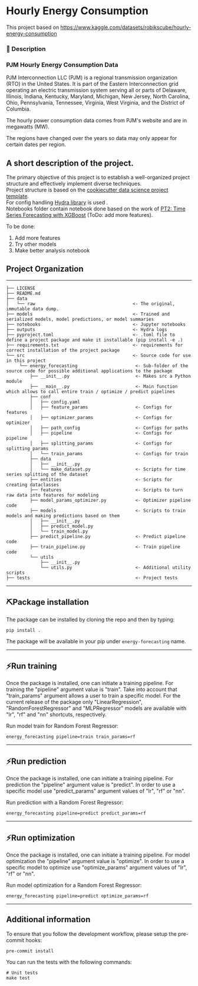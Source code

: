 Hourly Energy Consumption
==============================
This project based on https://www.kaggle.com/datasets/robikscube/hourly-energy-consumption 
### 📖 Description
### **PJM Hourly Energy Consumption Data**
PJM Interconnection LLC (PJM) is a regional transmission organization (RTO) in the United States. It is part of the Eastern Interconnection grid operating an electric transmission system serving all or parts of Delaware, Illinois, Indiana, Kentucky, Maryland, Michigan, New Jersey, North Carolina, Ohio, Pennsylvania, Tennessee, Virginia, West Virginia, and the District of Columbia.

The hourly power consumption data comes from PJM's website and are in megawatts (MW).

The regions have changed over the years so data may only appear for certain dates per region.
   
A short description of the project.
------------
The primary objective of this project is to establish a well-organized project structure and effectively implement diverse techniques.   
Project structure is based on the <a target="_blank" href="https://drivendata.github.io/cookiecutter-data-science/">cookiecutter data science project template</a>.   
For config handling  <a target="_blank" href="https://hydra.cc/docs/intro/">Hydra library</a>  is used .   
Notebooks folder contain notebook done based on the work of <a target="_blank" href="https://www.kaggle.com/code/robikscube/pt2-time-series-forecasting-with-xgboost">PT2: Time Series Forecasting with XGBoost</a> (ToDo: add more features).   

To be done:
1. Add more features
2. Try other models
3. Make better analysis notebook

## **Project Organization**
------------
```plaintext
├── LICENSE
├── README.md
├── data
│   └── raw                                     <- The original, immutable data dump.
├── models                                      <- Trained and serialized models, model predictions, or model summaries
├── notebooks                                   <- Jupyter notebooks
├── outputs                                     <- Hydra logs
├── pyproject.toml                              <- .toml file to define a project package and make it installable (pip install -e .)
├── requirements.txt                            <- requirements for correct installation of the project package
└── src                                         <- Source code for use in this project
     └── energy_forecasting                      <- Sub-folder of the source code for possible additional applications to the package
         ├── __init__.py                         <- Makes src a Python module
         ├── __main__.py                         <- Main function which allows to call entire train / optimize / predict pipelines
         ├── conf
         │   ├── config.yaml
         │   ├── feature_params                  <- Configs for features
         │   ├── optimizer_params                <- Configs for optimizer
         │   ├── path_config                     <- Configs for paths   
         │   ├── pipeline                        <- Configs for pipeline
         │   ├── splitting_params                <- Configs for splitting params
         │   └── train_params                    <- Configs for train
         ├── data
         │   ├── __init__.py
         │   └── make_dataset.py                 <- Scripts for time series splitting of the dataset
         ├── entities                            <- Scripts for creating dataclasses
         ├── features                            <- Scripts to turn raw data into features for modeling
         ├── model_params_optimizer.py           <- Optimizer pipeline code
         ├── models                              <- Scripts to train models and making predictions based on them
         │   ├── __init__.py
         │   ├── predict_model.py                
         │   └── train_model.py
         ├── predict_pipeline.py                 <- Predict pipeline code
         ├── train_pipeline.py                   <- Train pipeline code
         └── utils
             ├── __init__.py
             └── utils.py                        <- Additional utility scripts
├── tests                                        <- Project tests

```
--------
## ⛏**Package installation**
The package can be installed by cloning the repo and then by typing: 
```shell
pip install .
```
The package will be available in your pip under `energy-forecasting` name.

--------
## ⚡**Run training**
Once the package is installed, one can initiate a training pipeline. For training the "pipeline" argument value is "train". Take into account that "train_params" argument allows a user to train a specific model. For the current release of the package only "LinearRegression", "RandomForestRegressor" and "MLPRegressor" models are available with "lr", "rf" and "nn" shortcuts, respectively.

Run model train for Random Forest Regressor:
```shell  
energy_forecasting pipeline=train train_params=rf
```

--------
## ⚡**Run prediction**
Once the package is installed, one can initiate a training pipeline. For prediction the "pipeline" argument value is "predict". In order to use a specific model use "predict_params" argument values of "lr", "rf" or "nn".

Run prediction with a Random Forest Regressor:  
```shell
energy_forecasting pipeline=predict predict_params=rf
```

--------
## ⚡**Run optimization**
Once the package is installed, one can initiate a training pipeline. For model optimization the "pipeline" argument value is "optimize". In order to use a specific model to optimize use "optimize_params" argument values of "lr", "rf" or "nn".

Run model optimization for a Random Forest Regressor:  
```shell
energy_forecasting pipeline=predict optimize_params=rf
```
--------
## **Additional information**
To ensure that you follow the development workflow, please setup the pre-commit hooks:

```shell
pre-commit install
```

You can run the tests with the following commands:

```shell
# Unit tests
make test
```